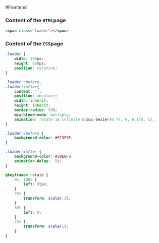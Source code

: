 #Frontend

### **Content of the `HTML`page**

```html
<span class="loader"></span>
```

### **Content of the `CSS`page**

```css
.loader {
	width: 100px;
	height: 100px;
	position: relative;
}

.loader::before,
.loader::after{
	content: '';
	position: absolute;
	width: inherit;
	height: inherit;
	border-radius: 50%;
	mix-blend-mode: multiply;
	animation: rotate 1s infinite cubic-bezier(0.77, 0, 0.175, 1);
}

.loader::before {
	background-color: #FC3F9E;
}

.loader::after {
	background-color: #50E8F3;
	animation-delay: .5s;
}

@keyframes rotate {
	0%, 100% {
		left: 95px;
	}
	25% {
		transform: scale(.3);
	}
	50% {
		left: 0;
	}
	75% {
		transform: scale(1);
	}
}
```